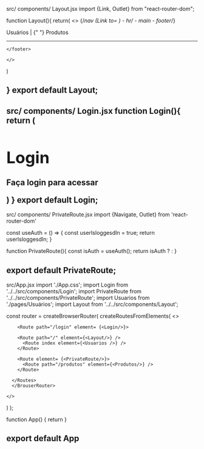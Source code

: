 src/ components/ Layout.jsx
import {Link, Outlet} from "react-router-dom";

function Layout(){
 return(
    <>
    {/*nav (Link to= ) - hr/ - main - footer*/}
    <nav>
        <Link to= "/">Usuários</Link> | {" "}
        <Link to= "/produtos">Produtos</Link>
    </nav>
    <hr/>
    <main>
        <Outlet/>
    </main>
    <footer>
        
    </footer>

    </>
 )
    
}
export default Layout;
------------------------
src/ components/ Login.jsx
function Login(){
    return (
        <div>
            <h1>Login</h1>
            <p>Faça login para acessar</p>
        </div>
    )
}
export default Login;
----------------------
src/ components/ PrivateRoute.jsx
import {Navigate, Outlet} from 'react-router-dom'

const useAuth = () => {
    const userIsloggesdIn = true;
    return userIsloggesdIn;
}

function PrivateRoute(){
    const isAuth = useAuth();
    return isAuth ? <Outlet/> : <Navigate to= "/login"/>
}

export default PrivateRoute;
------------------------
src/App.jsx
import './App.css';
import Login from '../../src/components/Login';
import PrivateRoute from '../../src/components/PrivateRoute';
import Usuarios from './pages/Usuários';
import Layout from '../../src/components/Layout';

const router = createBrowserRouter(
  createRoutesFromElements(
    <>
      <BrouserRouter>
      <Routes>

        <Route path="/login" element= {<Login/>}>

        <Route path="/" element={<Layout/>} />
          <Route index element={<Usuarios />} />
        </Route>

        <Route element= {<PrivateRoute/>}>
          <Route path="/produtos" element={<Produtos/>} />
        </Route>

      </Routes>
      </BrouserRouter>

    </>
  )
);

function App() {
  return <RouterProvider router={router}/>
}

export default App
-------------------------
